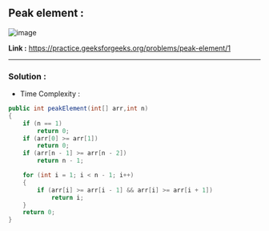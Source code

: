 ## Peak element :

![image](https://user-images.githubusercontent.com/23376002/179417472-0e029fa2-df70-482a-a944-567ef46876df.png)


**Link :** https://practice.geeksforgeeks.org/problems/peak-element/1


--------------------------------------------------------------------------------------------------------------------------------------------------------


### Solution :

- Time Complexity :


```java
public int peakElement(int[] arr,int n)
{
    if (n == 1)
        return 0;
    if (arr[0] >= arr[1])
        return 0;
    if (arr[n - 1] >= arr[n - 2])
        return n - 1;

    for (int i = 1; i < n - 1; i++) 
    {
        if (arr[i] >= arr[i - 1] && arr[i] >= arr[i + 1])
            return i;
    }
    return 0;
}

```


